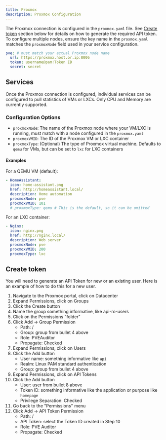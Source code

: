 ```yaml
---
title: Proxmox
description: Proxmox Configuration
---
```


The Proxmox connection is configured in the `proxmox.yaml` file. See [Create token](#create-token) section below for details on how to generate the required API token.
To configure multiple nodes, ensure the key name in the `proxmox.yaml` matches the `proxmoxNode` field used in your service configuration.

```yaml
pve: # must match your actual Proxmox node name
  url: https://proxmox.host.or.ip:8006
  token: username@pam!Token ID
  secret: secret
```

## Services

Once the Proxmox connection is configured, individual services can be configured to pull statistics of VMs or LXCs. Only CPU and Memory are currently supported.

### Configuration Options

- `proxmoxNode`: The name of the Proxmox node where your VM/LXC is running, must match with a node configured in the `proxmox.yaml`
- `proxmoxVMID`: The ID of the Proxmox VM or LXC container
- `proxmoxType`: (Optional) The type of Proxmox virtual machine. Defaults to `qemu` for VMs, but can be set to `lxc` for LXC containers

#### Examples

For a QEMU VM (default):

```yaml
- HomeAssistant:
  icon: home-assistant.png
  href: http://homeassistant.local/
  description: Home automation
  proxmoxNode: pve
  proxmoxVMID: 101
  # proxmoxType: qemu # This is the default, so it can be omitted
```

For an LXC container:

```yaml
- Nginx:
  icon: nginx.png
  href: http://nginx.local/
  description: Web server
  proxmoxNode: pve
  proxmoxVMID: 200
  proxmoxType: lxc
```

## Create token

You will need to generate an API Token for new or an existing user. Here is an example of how to do this for a new user.

1.  Navigate to the Proxmox portal, click on Datacenter
2.  Expand Permissions, click on Groups
3.  Click the Create button
4.  Name the group something informative, like api-ro-users
5.  Click on the Permissions "folder"
6.  Click Add -> Group Permission
    - Path: /
    - Group: group from bullet 4 above
    - Role: PVEAuditor
    - Propagate: Checked
7.  Expand Permissions, click on Users
8.  Click the Add button
    - User name: something informative like `api`
    - Realm: Linux PAM standard authentication
    - Group: group from bullet 4 above
9.  Expand Permissions, click on API Tokens
10. Click the Add button
    - User: user from bullet 8 above
    - Token ID: something informative like the application or purpose like `homepage`
    - Privilege Separation: Checked
11. Go back to the "Permissions" menu
12. Click Add -> API Token Permission
    - Path: /
    - API Token: select the Token ID created in Step 10
    - Role: PVE Auditor
    - Propagate: Checked
